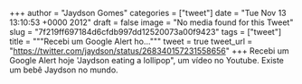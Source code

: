 
+++
author = "Jaydson Gomes"
categories = ["tweet"]
date = "Tue Nov 13 13:10:53 +0000 2012"
draft = false
image = "No media found for this Tweet"
slug = "7f219ff697184d6cfdb997dd12520073a00f9423"
tags = ["tweet"]
title = """Recebi um Google Alert ho..."""
tweet = true
tweet_url = "https://twitter.com/jaydson/status/268340157231558656"
+++
Recebi um Google Alert hoje 'Jaydson eating a lollipop", um vídeo no Youtube. Existe um bebê Jaydson no mundo.
